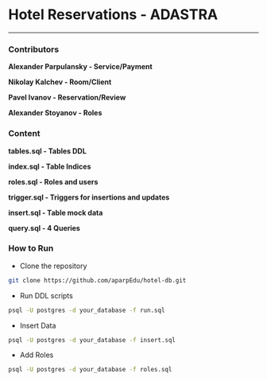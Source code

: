 
# Hotel Reservations - ADASTRA

<hr>

### Contributors

**Alexander Parpulansky - Service/Payment**

**Nikolay Kalchev - Room/Client**

**Pavel Ivanov - Reservation/Review**

**Alexander Stoyanov - Roles**

### Content

**tables.sql - Tables DDL**

**index.sql - Table Indices**

**roles.sql - Roles and users**

**trigger.sql - Triggers for insertions and updates**

**insert.sql - Table mock data**

**query.sql - 4 Queries**

### How to Run

* Clone the repository

``` Bash
git clone https://github.com/aparpEdu/hotel-db.git
```

* Run DDL scripts
``` Bash
psql -U postgres -d your_database -f run.sql
```
* Insert Data
``` Bash
psql -U postgres -d your_database -f insert.sql
```
* Add Roles
``` Bash
psql -U postgres -d your_database -f roles.sql
```
